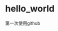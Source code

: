 # hello_world
第一次使用github
<script>
    // 1. 获得要操作的对象
    var inputs = document.getElementsByTagName("input");
    // 遇排它，必循环 双层循环(嵌套循环)
    for(var i=0;i<inputs.length;i++){
        // 循环遍历每一个input标签，然后注册点击事件
        inputs[i].onclick = function(){    // 注册事件时的当前对象一定要用this来表示
            for(var j=0;j<inputs.length;j++){  // 循环遍历每一个input标签
                inputs[j].style.backgroundColor = ""; // 将所有的标签背景颜色全部清空
            }
            this.style.backgroundColor = "red"; // 设置自己的背景颜色变为红色
        }
    }

    // 循环就是不停的做同一件事件
</script>
